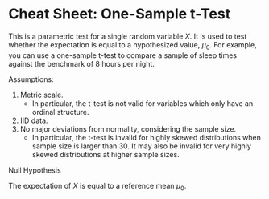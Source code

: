 # Cheat Sheet: One-Sample t-Test

This is a parametric test for a single random variable $X$.  It is used to test whether the expectation is equal to a hypothesized value, $\mu_0$.  For example, you can use a one-sample t-test to compare a sample of sleep times against the benchmark of 8 hours per night.


Assumptions:

1. Metric scale.  
    - In particular, the t-test is not valid for variables which only have an ordinal structure.
2. IID data.
3. No major deviations from normality, considering the sample size.
    - In particular, the t-test is invalid for highly skewed distributions when sample size is larger than 30.  It may also be invalid for very highly skewed distributions at higher sample sizes.
    
Null Hypothesis

The expectation of $X$ is equal to a reference mean $\mu_0$.